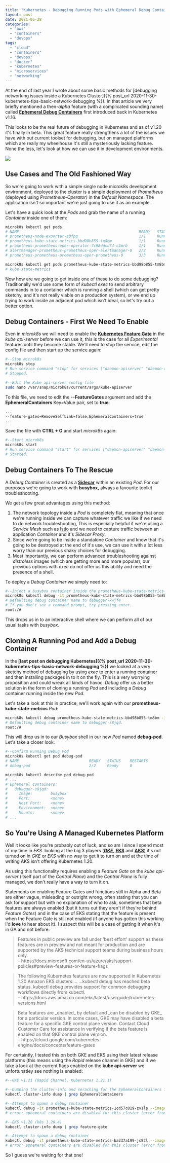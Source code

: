 ```yaml
---
title: "Kubernetes - Debugging Running Pods with Ephemeral Debug Containers"
layout: post
date: 2021-06-28
categories: 
  - "aws"
  - "containers"
  - "devops"
tags: 
  - "cloud"
  - "containers"
  - "devops"
  - "docker"
  - "kubernetes"
  - "microservices"
  - "networking"
---
```


At the end of last year I wrote about some basic methods for [debugging networking issues inside a Kubernetes Cluster]({% post_url 2020-11-30-kubernetes-tips-basic-network-debugging %}). In that article we very briefly mentioned a then-_alpha_ feature (with a complicated sounding name) called **[Ephemeral Debug Containers](https://kubernetes.io/docs/tasks/debug-application-cluster/debug-running-pod/#ephemeral-container)** first introduced back in Kubernetes v1.16. 
  
This looks to be the real future of debugging in Kubernetes and as of v1.20 it's finally in beta. This great feature really strengthens a lot of the issues we have with out current toolset for debugging, but on managed platforms which are really my wheelhouse it's still a mysteriously lacking feature. None the less, let's look at how we can use it in development environments.

<img src="/assets/{{ page.path | split: '/' | last | split: '.' | first }}/01-5.png" class="scaled-img-50">

## Use Cases and The Old Fashioned Way

So we're going to work with a simple single node microk8s development environment, deployed to the cluster is a simple deployment of _Prometheus_ (deployed using _Prometheus-Operator)_ in the _Default Namespace_. The application isn't so important we're just going to use it as an example.

Let's have a quick look at the _Pods_ and grab the name of a running _Container_ inside one of them:

```bash
microk8s kubectl get pods
# NAME                                                     READY   STATUS    RESTARTS
# prometheus-node-exporter-z8fpq                           1/1     Running   0
# prometheus-kube-state-metrics-bbd98b855-tm8bm            1/1     Running   0
# prometheus-prometheus-oper-operator-7c98ddcd74-c2mrb     1/1     Running   0
# alertmanager-prometheus-prometheus-oper-alertmanager-0   2/2     Running   0
# prometheus-prometheus-prometheus-oper-prometheus-0       3/3     Running   0

microk8s kubectl get pods prometheus-kube-state-metrics-bbd98b855-tm8bm -o jsonpath='{.spec.containers[*].name}'
# kube-state-metrics

```

Now how are we going to get inside one of these to do some debugging? Traditionally we'd use some form of _kubectl exec_ to send arbitrary commands in to a container which is running a shell (which can get pretty sketchy, and it's not really viable on a production system), or we end up trying to work inside an adjacent pod which isn't ideal, so let's try out a better option.

## Debug Containers - First We Need To Enable

Even in _microk8s_ we will need to enable the **[Kubernetes Feature Gate](https://kubernetes.io/docs/reference/command-line-tools-reference/feature-gates/)** in the _kube api-server_ before we can use it, this is the case for all _Experimental_ features until they become stable. We'll need to stop the service, edit the config file and then start up the service again:

```bash
#--Stop microk8s
microk8s stop
# Run service command "stop" for services ["daemon-apiserver" "daemon-apiserver-kicker" "daemon-cluster-agent" "daemon-containerd" "daemon-control-plane-kicker" "daemon-controller-manager" "daem…
# Stopped.

#--Edit the Kube api-server config file
sudo nano /var/snap/microk8s/current/args/kube-apiserver

```

To this file, we need to edit the **\--FeatureGates** argument and add the **EphemeralContainers** Key=Value pair, set to **true**:

```bash
...
--feature-gates=RemoveSelfLink=false,EphemeralContainers=true
...
```

Save the file with **CTRL + O** and start _microk8s_ again:

```bash
#--Start microk8s
microk8s start
# Run service command "start" for services ["daemon-apiserver" "daemon-apiserver-kicker" "daemon-cluster-agent" "daemon-containerd" "daemon-control-plane-kicker" "daemon-controller-manager" "daem…
# Started.
```

## Debug Containers To The Rescue

A _Debug Container_ is created as a **[Sidecar](https://kubernetes.io/docs/concepts/workloads/pods/#how-pods-manage-multiple-containers)** within an existing _Pod_. For our purposes we're going to work with **busybox,** always a favourite toolkit troubleshooting.

We get a few great advantages using this method:

1. The network topology inside a _Pod_ is completely flat, meaning that once we're running inside we can capture whatever traffic we like if we need to do network troubleshooting, This is especially helpful if we're using a _Service Mesh_ such as [Istio](https://istio.io/) and we need to capture traffic between an application _Container_ and it's _Sidecar Proxy_.
2. Since we're going to be inside a standalone _Container_ and know that it's going to be destroyed at the end of it's use, we can use it with a lot less worry than our previous shaky choices for debugging.
3. Most importantly, we can perform advanced troubleshooting against _distroless_ images (which are getting more and more popular), our previous options with _exec_ do not offer us this ability and need the presence of a shell.

To deploy a _Debug Container_ we simply need to:

```bash
#--Inject a busybox container inside the prometheus-kube-state-metrics-bbd98b855-tm8bm Pod targeted at the kube-state-metrics Container
microk8s kubectl debug -it prometheus-kube-state-metrics-bbd98b855-tm8bm --image=busybox --target=kube-state-metrics
# Defaulting debug container name to debugger-kwjf4
# If you don't see a command prompt, try pressing enter.
root:/#
```

This drops us in to an interactive shell where we can perform all of our usual tasks with _busybox._

## Cloning A Running Pod and Add a Debug Container

In the **[last post on debugging Kubernetes]({% post_url 2020-11-30-kubernetes-tips-basic-network-debugging %})** we looked at a very sketchy method of debugging by using _exec_ to enter a running container and then installing packages in to it on the fly. This is a very worrying proposition and could wreak all kinds of havoc. _Debug_ offer us a better solution in the form of cloning a running _Pod_ and including a _Debug_ container running inside the new _Pod_.

Let's take a look at this in practice, we'll work again with our **prometheus-kube-state-metrics** _Pod_:

```bash
microk8s kubectl debug prometheus-kube-state-metrics-bbd98b855-tm8bm -it --image=busybox --share-processes --copy-to=debug-pod
# Defaulting debug container name to debugger-s8jqd.
root:/#
```

This will drop us in to our _Busybox_ shell in our new _Pod_ named **debug-pod**. Let's take a closer look:

```bash
#--Confirm Running Debug Pod
microk8s kubectl get pod debug-pod
# NAME                               READY   STATUS    RESTARTS
# debug-pod                          2/2     Ready     0

microk8s kubectl describe pod debug-pod
# ...
# Ephemeral Containers:
#   debugger-s8jqd:
#     Image:        busybox
#     Port:         <none>
#     Host Port:    <none>
#     Environment:  <none>
#     Mounts:       <none>
# ...
```

## So You're Using A Managed Kubernetes Platform

Well it looks like you're probably out of luck, and so am I since I spend most of my time in _EKS_. looking at the big 3 players (**[_GKE_](https://cloud.google.com/kubernetes-engine)**, **[EKS](https://aws.amazon.com/eks/)** and **[AKS](https://azure.microsoft.com/en-gb/services/kubernetes-service/)**) it's not turned on in _GKE_ or _EKS_ with no way to get it to turn on and at the time of writing AKS isn't offering Kubernetes 1.20.

As using this functionality requires enabling a _Feature Gate_ on the _kube api-server_ (itself part of the _Control Plane_) and the _Control Plane_ is fully managed, we don't really have a way to turn it on.

Statements on enabling Feature Gates and functions still in Alpha and Beta are either vague, misleading or outright wrong, often stating that you can ask for support but with no explanation of who to ask, sometimes that beta features are always enabled (but it turns out they aren't if they're behind _Feature Gates_) and in the case of EKS stating that the feature is present when the Feature Gate is still not enabled (if anyone has gotten this working I'd **love** to hear about it). I suspect this will be a case of getting it when it's in GA and not before:

<blockquote>
  Features in public preview are fall under 'best effort' support as these features are in preview and not meant for production and are supported by the AKS technical support teams during business hours only.
  <footer>- https://docs.microsoft.com/en-us/azure/aks/support-policies#preview-features-or-feature-flags</footer>
</blockquote>

<blockquote>
  The following Kubernetes features are now supported in Kubernetes 1.20 Amazon EKS clusters:…  
  ...kubectl debug has reached beta status. kubectl debug provides support for common debugging workflows directly from kubectl.
  <footer>– https://docs.aws.amazon.com/eks/latest/userguide/kubernetes-versions.html</footer>
  
</blockquote>

<blockquote>
  Beta features are _enabled_ by default and _can be disabled by GKE_ for a particular version. In some cases, GKE may have disabled a beta feature for a specific GKE control plane version. Contact Cloud Customer Care for assistance in verifying if the beta feature is enabled on that GKE control plane version.
  <footer>– https://cloud.google.com/kubernetes-engine/docs/concepts/feature-gates</footer>
  
</blockquote>

For certaintly, I tested this on both GKE and EKS using their latest release platforms (this means using the _Rapid_ release channel in GKE) and if we take a look at the current flags enabled on the **kube api-server** we unfortunatley see nothing is enabled:

```bash
#--GKE v1.21 (Rapid Channel, Kubernetes 1.21.1)

#--Dumping the cluster-info and seraching for the EphemeralContainers flag gets us nothing
kubectl cluster-info dump | grep EphemeralContainers

#--Attempt to spawn a debug container
kubectl debug -it prometheus-kube-state-metrics-1cd57c819-zv1lp --image=busybox --target=kube-state-metrics
# error: ephemeral containers are disabled for this cluster (error from server: "the server could not find the requested resource").
```

```bash
#--EKS v1.20 (k8s 1.20.4)
kubectl cluster-info dump | grep feature-gate

#--Attempt to spawn a debug container
kubectl debug -it prometheus-kube-state-metrics-ba337a199-js82l --image=busybox --target=kube-state-metrics
# error: ephemeral containers are disabled for this cluster (error from server: "the server could not find the requested resource").
```

So I guess we're waiting for that one!
